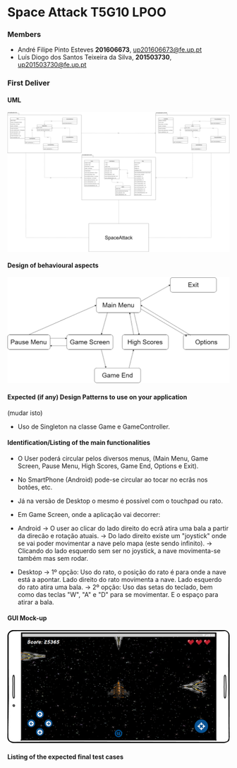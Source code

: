 # Space Attack T5G10 LPOO

### Members
* André Filipe Pinto Esteves **201606673**, up201606673@fe.up.pt
* Luís Diogo dos Santos Teixeira da Silva, **201503730**, up201503730@fe.up.pt

### First Deliver

#### UML
![alt text](https://github.com/EstevesAndre/SpaceAttack_T5G10/blob/master/UML.png)

#### Design of behavioural aspects
![alt text](https://github.com/EstevesAndre/SpaceAttack_T5G10/blob/master/States.png)

#### Expected (if any) Design Patterns to use on your application
(mudar isto)
 * Uso de Singleton na classe Game e GameController.

#### Identification/Listing of the main functionalities

* O User poderá circular pelos diversos menus, (Main Menu, Game Screen, Pause Menu, High Scores, Game End, Options e Exit).

* No SmartPhone (Android) pode-se circular ao tocar no ecrãs nos botões, etc.
* Já na versão de Desktop o mesmo é possível com o touchpad ou rato.

* Em Game Screen, onde a aplicação vai decorrer:

* Android -> O user ao clicar do lado direito do ecrã atira uma bala a partir da direcão e rotação atuais.
	        -> Do lado direito existe um "joystick" onde se vai poder movimentar a nave pelo mapa (este sendo infinito).
	        -> Clicando do lado esquerdo sem ser no joystick, a nave movimenta-se também mas sem rodar.

* Desktop -> 1º opção: 
              Uso do rato, o posição do rato é para onde a nave está a apontar.
		          Lado direito do rato movimenta a nave.
		          Lado esquerdo do rato atira uma bala.
	        -> 2º opção: 
              Uso das setas do teclado, bem como das teclas "W", "A" e "D" para se movimentar.
		          E o espaço para atirar a bala.
		   
#### GUI Mock-up
![alt text](https://github.com/EstevesAndre/SpaceAttack_T5G10/blob/master/MockUP_GameView.png)

#### Listing of the expected final test cases

